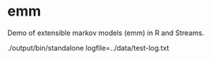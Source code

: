 emm
===

Demo of extensible markov models (emm) in R and Streams.

./output/bin/standalone logfile=../data/test-log.txt
